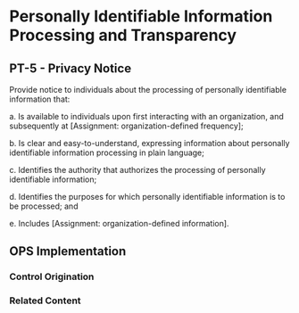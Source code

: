 # Personally Identifiable Information Processing and Transparency
## PT-5 - Privacy Notice

Provide notice to individuals about the processing of personally identifiable information that:

a. Is available to individuals upon first interacting with an organization, and subsequently at [Assignment: organization-defined frequency];

b. Is clear and easy-to-understand, expressing information about personally identifiable information processing in plain language;

c. Identifies the authority that authorizes the processing of personally identifiable information;

d. Identifies the purposes for which personally identifiable information is to be processed; and

e. Includes [Assignment: organization-defined information].

## OPS Implementation

### Control Origination


### Related Content
